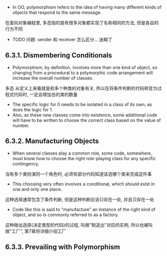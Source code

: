 + In OO, polymorphism refers to the idea of having many different kinds of objects that respond to the same message.

在面向对象编程里, 多态指的是有很多对象都实现了名称相同的方法, 但是各自的行为不同

+ TODO 问题: sender 和 receiver 怎么区分... 迷糊了

## 6.3.1. Dismembering Conditionals

+ Polymorphism, by definition, involves more than one kind of object, so changing from a procedural to a polymorphic code arrangement will increase the overall number of classes.

多态 从定义上来看就是和多个种类的对象有关, 所以在将条件判断的代码转变为过程式代码时, 一定会增加总的类的数量

+ The specific logic for 0 needs to be isolated in a class of its own, as does the logic for 1.
+ Also, as these new classes come into existence, some additional code will have to be written to choose the correct class based on the value of number.


## 6.3.2. Manufacturing Objects

+ When several classes play a common role, some code, somewhere, must know how to choose the right role-playing class for any specific contingency.

当有多个类扮演同一个角色时, 必须有部分代码知道该选哪个类来完成这件事

+ This choosing very often involves a conditional, which should exist in one and only one place.

这种选择通常包含了条件判断, 但是这种判断应该只存在一处, 并且只存在一处

+ Code like this is said to "manufacture" an instance of the right kind of object, and so is commonly referred to as a factory.

这种做出选择(决定类型的代码)的过程, 叫做"制造出"对应的实例, 所以也被叫做"工厂", 第7章将详细介绍工厂


## 6.3.3. Prevailing with Polymorphism

